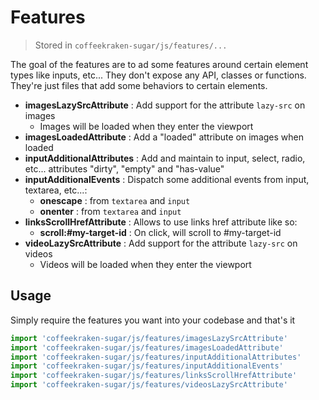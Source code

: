 # Features

> Stored in ```coffeekraken-sugar/js/features/...```

The goal of the features are to ad some features around certain element types like inputs, etc...
They don't expose any API, classes or functions. They're just files that add some behaviors to certain elements.

- **imagesLazySrcAttribute** : Add support for the attribute `lazy-src` on images
	- Images will be loaded when they enter the viewport
- **imagesLoadedAttribute** : Add a "loaded" attribute on images when loaded
- **inputAdditionalAttributes** : Add and maintain to input, select, radio, etc... attributes "dirty", "empty" and "has-value"
- **inputAdditionalEvents** : Dispatch some additional events from input, textarea, etc...:
	- **onescape** : from ```textarea``` and ```input```
	- **onenter** : from ```textarea``` and ```input```
- **linksScrollHrefAttribute** : Allows to use links href attribute like so:
	- **scroll:#my-target-id** : On click, will scroll to #my-target-id
- **videoLazySrcAttribute** : Add support for the attribute `lazy-src` on videos
	- Videos will be loaded when they enter the viewport

## Usage

Simply require the features you want into your codebase and that's it

```js
import 'coffeekraken-sugar/js/features/imagesLazySrcAttribute'
import 'coffeekraken-sugar/js/features/imagesLoadedAttribute'
import 'coffeekraken-sugar/js/features/inputAdditionalAttributes'
import 'coffeekraken-sugar/js/features/inputAdditionalEvents'
import 'coffeekraken-sugar/js/features/linksScrollHrefAttribute'
import 'coffeekraken-sugar/js/features/videosLazySrcAttribute'
```

